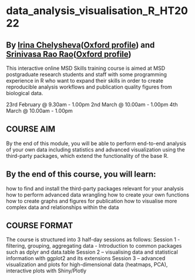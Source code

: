 # data_analysis_visualisation_R_HT2022

## By [Irina Chelysheva](https://github.com/Chelysheva)([Oxford profile](https://www.ovg.ox.ac.uk/team/irina-chelysheva)) and [Srinivasa Rao Rao](https://github.com/sraorao)([Oxford profile](https://www.nds.ox.ac.uk/team/srinivasa-rao))

This interactive online MSD Skills training course is aimed at MSD postgraduate research students and staff with some programming experience in R who want to expand their skills in order to create reproducible analysis workflows and publication quality figures from biological data. 
 
23rd February @ 9.30am - 1.00pm 
2nd March @ 10.00am - 1.00pm 
4th March @ 10.00am - 1.00pm 
 
## COURSE AIM 
By the end of this module, you will be able to perform end-to-end analysis of your own data including statistics and advanced visualization using the third-party packages, which extend the functionality of the base R. 

## By the end of this course, you will learn: 
how to find and install the third-party packages relevant for your analysis 
how to perform advanced data wrangling 
how to create your own functions 
how to create graphs and figures for publication 
how to visualise more complex data and relationships within the data 


## COURSE FORMAT 
The course is structured into 3 half-day sessions as follows: 
Session 1 - filtering, grouping, aggregating data - Introduction to common packages such as dplyr and data.table 
Session 2 – visualising data and statistical information with ggplot2 and its extensions 
Session 3 – advanced visualization and plots for high-dimensional data (heatmaps, PCA), interactive plots with Shiny/Plotly 
